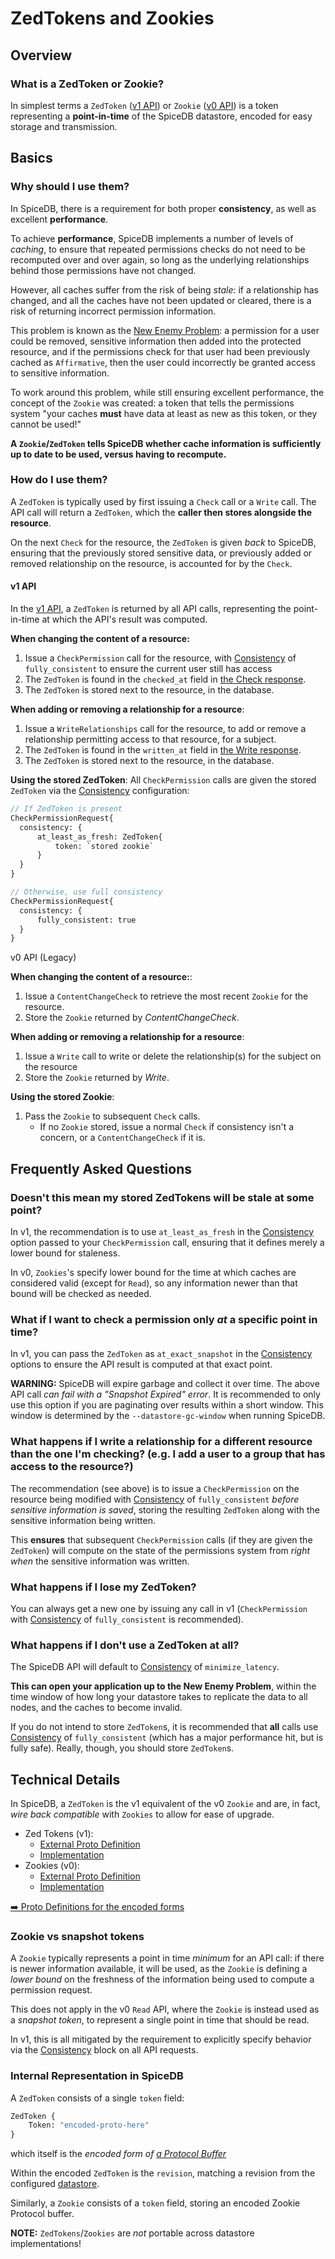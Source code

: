 # ZedTokens and Zookies

## Overview

### What is a ZedToken or Zookie?

In simplest terms a `ZedToken` ([v1 API]) or `Zookie` ([v0 API]) is a token representing a **point-in-time** of the SpiceDB datastore, encoded for easy storage and transmission.

## Basics

### Why should I use them?

In SpiceDB, there is a requirement for both proper **consistency**, as well as excellent **performance**.

To achieve **performance**, SpiceDB implements a number of levels of *caching*, to ensure that repeated permissions checks do not need to be recomputed over and over again, so long as the underlying relationships behind those permissions have not changed.

However, all caches suffer from the risk of being *stale*: if a relationship has changed, and all the caches have not been updated or cleared, there is a risk of returning incorrect permission information.

This problem is known as the [New Enemy Problem]: a permission for a user could be removed, sensitive information then added into the protected resource, and if the permissions check for that user had been previously cached as `Affirmative`, then the user could incorrectly be granted access to sensitive information.

To work around this problem, while still ensuring excellent performance, the concept of the `Zookie` was created: a token that tells the permissions system "your caches **must** have data at least as new as this token, or they cannot be used!"

**A `Zookie`/`ZedToken` tells SpiceDB whether cache information is sufficiently up to date to be used, versus having to recompute.**

[New Enemy Problem]:(https://authzed.com/blog/new-enemies/)

### How do I use them?

A `ZedToken` is typically used by first issuing a `Check` call or a `Write` call. The API call will return a `ZedToken`, which the **caller then stores alongside the resource**.

On the next `Check` for the resource, the `ZedToken` is given *back* to SpiceDB, ensuring that the previously stored sensitive data, or previously added or removed relationship on the resource, is accounted for by the `Check`.

#### v1 API

In the [v1 API], a `ZedToken` is returned by all API calls, representing the point-in-time at which the API's result was computed.

**When changing the content of a resource:**

1) Issue a `CheckPermission` call for the resource, with [Consistency] of `fully_consistent` to ensure the current user still has access
2) The `ZedToken` is found in the `checked_at` field in [the Check response].
3) The `ZedToken` is stored next to the resource, in the database.

**When adding or removing a relationship for a resource**:

1) Issue a `WriteRelationships` call for the resource, to add or remove a relationship permitting access to that resource, for a subject.
2) The `ZedToken` is found in the `written_at` field in [the Write response].
3) The `ZedToken` is stored next to the resource, in the database.

**Using the stored ZedToken**:
All `CheckPermission` calls are given the stored `ZedToken` via the [Consistency] configuration:

```proto
// If ZedToken is present
CheckPermissionRequest{
  consistency: {
      at_least_as_fresh: ZedToken{
          token: `stored zookie`
      }
  }
}

// Otherwise, use full consistency
CheckPermissionRequest{
  consistency: {
      fully_consistent: true
  }
}
```

[the Check response]: https://buf.build/authzed/api/docs/main/authzed.api.v1#authzed.api.v1.CheckPermissionResponse
[the Write response]: https://buf.build/authzed/api/docs/main/authzed.api.v1#authzed.api.v1.WriteRelationshipsResponse
[v1 API]: https://buf.build/authzed/api/tree/main/authzed/api/v1
[Consistency]: consistency-options.md

v0 API (Legacy)

**When changing the content of a resource:**:

1) Issue a `ContentChangeCheck` to retrieve the most recent `Zookie` for the resource.
2) Store the `Zookie` returned by *ContentChangeCheck*.

**When adding or removing a relationship for a resource**:

1) Issue a `Write` call to write or delete the relationship(s) for the subject on the resource
2) Store the `Zookie` returned by *Write*.

**Using the stored Zookie**:

1) Pass the `Zookie` to subsequent `Check` calls.
    - If no `Zookie` stored, issue a normal `Check` if consistency isn't a concern, or a `ContentChangeCheck` if it is.

[v0 API]: https://buf.build/authzed/api/tree/main/authzed/api/v0

## Frequently Asked Questions

### Doesn't this mean my stored ZedTokens will be stale at some point?

In v1, the recommendation is to use `at_least_as_fresh` in the [Consistency] option passed to your `CheckPermission` call, ensuring that it defines merely a lower bound for staleness.

In v0, `Zookies`'s specify lower bound for the time at which caches are considered valid (except for `Read`), so any information newer than that bound will be checked as needed.

### What if I want to check a permission only *at* a specific point in time?

In v1, you can pass the `ZedToken` as `at_exact_snapshot` in the [Consistency] options to ensure the API result is computed at that exact point.

**WARNING:** SpiceDB will expire garbage and collect it over time.
The above API call *can fail with a "Snapshot Expired" error*.
It is recommended to only use this option if you are paginating over results within a short window.
This window is determined by the `--datastore-gc-window` when running SpiceDB.

### What happens if I write a relationship for a different resource than the one I'm checking? (e.g. I add a user to a group that has access to the resource?)

The recommendation (see above) is to issue a `CheckPermission` on the resource being modified with [Consistency] of `fully_consistent` *before sensitive information is saved*, storing the resulting `ZedToken` along with the sensitive information being written.

This **ensures** that subsequent `CheckPermission` calls (if they are given the `ZedToken`) will compute on the state of the permissions system from *right when* the sensitive information was written.

### What happens if I lose my ZedToken?

You can always get a new one by issuing any call in v1 (`CheckPermission` with [Consistency] of `fully_consistent` is recommended).

### What happens if I don't use a ZedToken at all?

The SpiceDB API will default to [Consistency] of `minimize_latency`.

**This can open your application up to the New Enemy Problem**, within the time window of how long your datastore takes to replicate the data to all nodes, and the caches to become invalid.

If you do not intend to store `ZedToken`s, it is recommended that **all** calls use [Consistency] of `fully_consistent` (which has a major performance hit, but is fully safe). Really, though, you should store `ZedToken`s.

## Technical Details

In SpiceDB, a `ZedToken` is the v1 equivalent of the v0 `Zookie` and are, in fact, *wire back compatible* with `Zookies` to allow for ease of upgrade.

- Zed Tokens (v1):
  - [External Proto Definition](https://buf.build/authzed/api/file/main/authzed/api/v1/core.proto#L53)
  - [Implementation](../pkg/zedtoken)
- Zookies (v0):
  - [External Proto Definition](https://buf.build/authzed/api/file/main/authzed/api/v0/core.proto#L60)
  - [Implementation](../pkg/zookie)

[➡️ Proto Definitions for the encoded forms](../proto/internal/impl/v1/impl.proto)

### Zookie vs snapshot tokens

A `Zookie` typically represents a point in time *minimum* for an API call: if there is newer information available, it will be used, as the `Zookie` is defining a *lower bound* on the freshness of the information being used to compute a permission request.

This does not apply in the v0 `Read` API, where the `Zookie` is instead used as a *snapshot token*, to represent a single point in time that should be read.

In v1, this is all mitigated by the requirement to explicitly specify behavior via the [Consistency] block on all API requests.

### Internal Representation in SpiceDB

A `ZedToken` consists of a single `token` field:

```proto
ZedToken {
    Token: "encoded-proto-here"
}
```

which itself is the *encoded form of [a Protocol Buffer](../proto/internal/impl/v1/impl.proto)*

Within the encoded `ZedToken` is the `revision`, matching a revision from the configured [datastore].

Similarly, a `Zookie` consists of a `token` field, storing an encoded Zookie Protocol buffer.

**NOTE:** `ZedTokens`/`Zookies` are *not* portable across datastore implementations!

[datastore]: ../internal/datasttore
